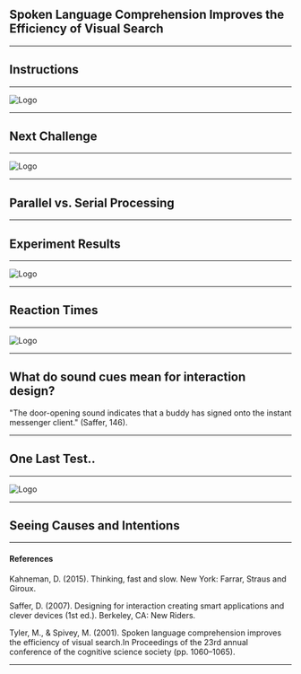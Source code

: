 ## Spoken Language Comprehension Improves the Efficiency of Visual Search
---

## Instructions

---

![Logo](https://i.imgur.com/l4HYW4g.png)

---

## Next Challenge

---

![Logo](https://i.imgur.com/yrQjfWk.png)

---

## Parallel vs. Serial Processing

---

## Experiment Results

---

![Logo](https://i.imgur.com/uEy0H1p.png)

---

## Reaction Times

---

![Logo](https://i.imgur.com/7i9DDHx.png)

---

## What do sound cues mean for interaction design?
"The door-opening sound indicates that a buddy has signed onto the instant messenger client." (Saffer, 146).

---

## One Last Test..

---

![Logo](https://i.imgur.com/TUnKXkY.png)

---

## Seeing Causes and Intentions


---

#### References

Kahneman, D. (2015). Thinking, fast and slow. New York: Farrar, Straus and Giroux.

Saffer, D. (2007). Designing for interaction creating smart applications and clever devices (1st ed.). Berkeley, CA: New Riders.

Tyler, M., & Spivey, M. (2001). Spoken language comprehension improves the efficiency of visual search.In Proceedings of the 23rd annual conference of the cognitive science society (pp. 1060–1065).


---
